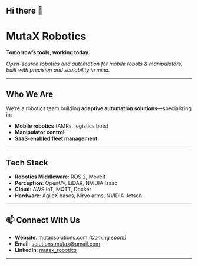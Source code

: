 ## Hi there 👋

# MutaX Robotics  
**Tomorrow’s tools, working today.**  

*Open-source robotics and automation for mobile robots & manipulators, built with precision and scalability in mind.*  

---

## Who We Are  
We’re a robotics team building **adaptive automation solutions**—specializing in:  
- **Mobile robotics** (AMRs, logistics bots)  
- **Manipulator control**
- **SaaS-enabled fleet management**

---

## Tech Stack  
- **Robotics Middleware**: ROS 2, MoveIt  
- **Perception**: OpenCV, LiDAR, NVIDIA Isaac  
- **Cloud**: AWS IoT, MQTT, Docker  
- **Hardware**: AgileX bases, Niryo arms, NVIDIA Jetson   

---

## 📫 Connect With Us  
- **Website**: [mutaxsolutions.com](https://mutaxsolutions.com) *(Coming soon!)*  
- **Email**: solutions.mutax@gmail.com
- **LinkedIn**: [mutax_robotics](https://www.linkedin.com/company/mutax-robotics/ )  

---
